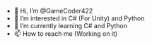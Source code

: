 - 👋 Hi, I’m @GameCoder422
- 👀 I’m interested in C# (For Unity) and Python
- 🌱 I’m currently learning C# and Python
- 📫 How to reach me (Working on it)
